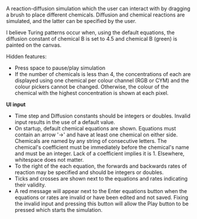 A reaction-diffusion simulation which the user can interact with by dragging a brush to place different chemicals. Diffusion and chemical reactions are simulated, and the latter can be specified by the user.

I believe Turing patterns occur when, using the default equations, the diffusion constant of chemical B is set to 4.5 and chemical B (green) is painted on the canvas.

Hidden features:
* Press space to pause/play simulation
* If the number of chemicals is less than 4, the concentrations of each are displayed using one chemical per colour channel (RGB or CYM) and the colour pickers cannot be changed. Otherwise, the colour of the chemical with the highest concentration is shown at each pixel.

__UI input__
* Time step and Diffusion constants should be integers or doubles. Invalid input results in the use of a default value.
* On startup, default chemical equations are shown. Equations must contain an arrow '->' and have at least one chemical on either side. Chemicals are named by any string of consecutive letters. The chemical's coefficient must be immediately before the chemical's name and must be an integer. Lack of a coefficient implies it is 1. Elsewhere, whitespace does not matter.
* To the right of the each equation, the forwards and backwards rates of reaction may be specified and should be integers or doubles.
* Ticks and crosses are shown next to the equations and rates indicating their validity.
* A red message will appear next to the Enter equations button when the equations or rates are invalid or have been edited and not saved. Fixing the invalid input and pressing this button will allow the Play button to be pressed which starts the simulation.
